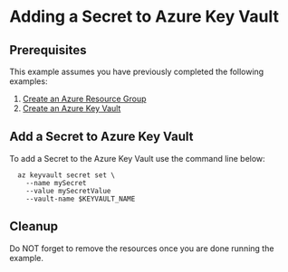 
# Adding a Secret to Azure Key Vault

## Prerequisites

This example assumes you have previously completed the following examples:

1. [Create an Azure Resource Group](../../resourcegroup-create/README.md)
1. [Create an Azure Key Vault](../create/)

## Add a Secret to Azure Key Vault

To add a Secret to the Azure Key Vault use the command line below:

```shell
  az keyvault secret set \
    --name mySecret
    --value mySecretValue
    --vault-name $KEYVAULT_NAME
```

## Cleanup

Do NOT forget to remove the resources once you are done running the example.
